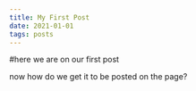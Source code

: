 ```yaml
---
title: My First Post
date: 2021-01-01
tags: posts
---
```


#here we are on our first post

now how do we get it to be posted on the page?


